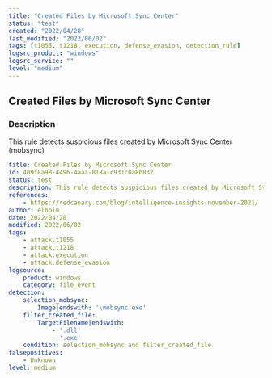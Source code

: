 ```yaml
---
title: "Created Files by Microsoft Sync Center"
status: "test"
created: "2022/04/28"
last_modified: "2022/06/02"
tags: [t1055, t1218, execution, defense_evasion, detection_rule]
logsrc_product: "windows"
logsrc_service: ""
level: "medium"
---
```


## Created Files by Microsoft Sync Center

### Description

This rule detects suspicious files created by Microsoft Sync Center (mobsync)

```yml
title: Created Files by Microsoft Sync Center
id: 409f8a98-4496-4aaa-818a-c931c0a8b832
status: test
description: This rule detects suspicious files created by Microsoft Sync Center (mobsync)
references:
    - https://redcanary.com/blog/intelligence-insights-november-2021/
author: elhoim
date: 2022/04/28
modified: 2022/06/02
tags:
    - attack.t1055
    - attack.t1218
    - attack.execution
    - attack.defense_evasion
logsource:
    product: windows
    category: file_event
detection:
    selection_mobsync:
        Image|endswith: '\mobsync.exe'
    filter_created_file:
        TargetFilename|endswith:
            - '.dll'
            - '.exe'
    condition: selection_mobsync and filter_created_file
falsepositives:
    - Unknown
level: medium

```
